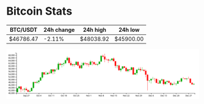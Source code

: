 # Bitcoin Stats

BTC/USDT|24h change|24h high|24h low|
|---|---|---|---|
|$46786.47|-2.11%|$48038.92|$45900.00|

<img src="./chart.svg">
